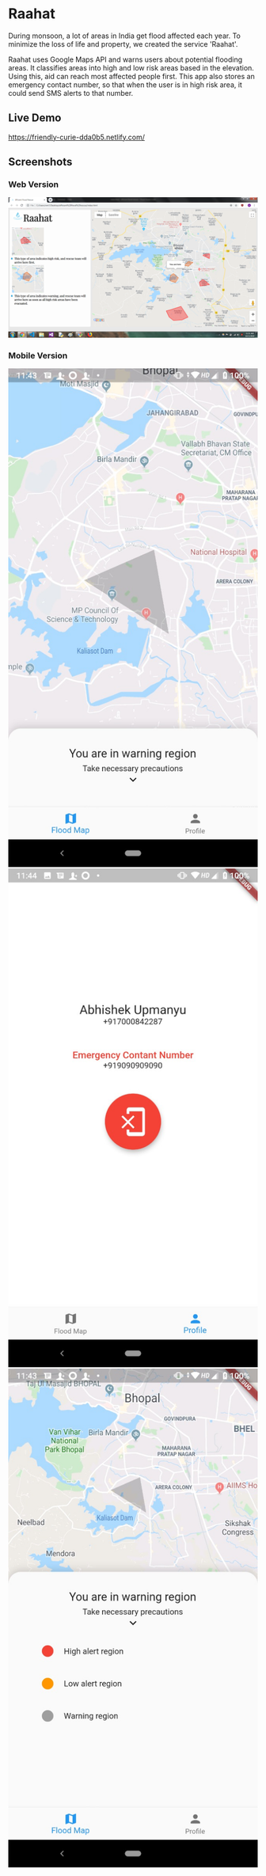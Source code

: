 # Raahat
During monsoon, a lot of areas in India get flood affected each year. To minimize the loss of life and property, we created the service 'Raahat'.

Raahat uses Google Maps API and warns users about potential flooding areas. It classifies areas into high and low risk areas based in the elevation. Using this, aid can reach most affected people first. This app also stores an emergency contact number, so that when the user is in high risk area, it could send SMS alerts to that number.
## Live Demo
https://friendly-curie-dda0b5.netlify.com/
## Screenshots
### Web Version
![Web](screenshots/w.png)
### Mobile Version
![Android](screenshots/a1.jpeg)
![Android](screenshots/a2.jpeg)
![Android](screenshots/a3.jpeg)
